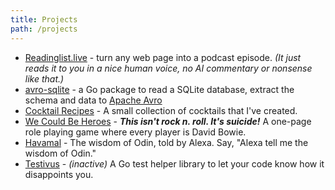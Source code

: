 ```yaml
---
title: Projects
path: /projects
---
```


* [Readinglist.live](https://www.readinglist.live) - turn any web page into a podcast episode. _(It just reads it to you in a nice human voice, no AI commentary or nonsense like that.)_
* [avro-sqlite](https://github.com/britt/avro-sqlite) - a Go package to read a SQLite database, extract the schema and data to [Apache Avro](https://avro.apache.org/)
* [Cocktail Recipes](/cocktails/) - A small collection of cocktails that I've created.
* [We Could Be Heroes](/we_could_be_heroes.pdf) - ***This isn't rock n. roll. It's suicide!*** A one-page role playing game where every player is David Bowie.
* [Havamal](https://smile.amazon.com/Snugglebear-Team-Company-Havamal/dp/B07N114BWY/ref=sr_1_2?keywords=havamal&qid=1550960415&s=digital-skills&sr=1-2-catcorr) - The wisdom of Odin, told by Alexa. Say, "Alexa tell me the wisdom of Odin."
* [Testivus](https://github.com/britt/testivus/) - _(inactive)_ A Go test helper library to let your code know how it disappoints you.
